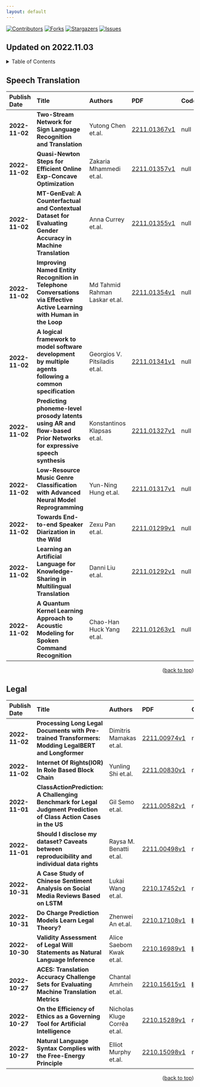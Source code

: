 ```yaml
---
layout: default
---
```


[![Contributors][contributors-shield]][contributors-url]
[![Forks][forks-shield]][forks-url]
[![Stargazers][stars-shield]][stars-url]
[![Issues][issues-shield]][issues-url]

## Updated on 2022.11.03

<details>
  <summary>Table of Contents</summary>
  <ol>
    <li><a href=#Speech-Translation>Speech Translation</a></li>
    <li><a href=#Legal>Legal</a></li>
  </ol>
</details>

## Speech Translation

| Publish Date | Title | Authors | PDF | Code |
|:---------|:-----------------------|:---------|:------|:------|
|**2022-11-02**|**Two-Stream Network for Sign Language Recognition and Translation**|Yutong Chen et.al.|[2211.01367v1](http://arxiv.org/abs/2211.01367v1)|null|
|**2022-11-02**|**Quasi-Newton Steps for Efficient Online Exp-Concave Optimization**|Zakaria Mhammedi et.al.|[2211.01357v1](http://arxiv.org/abs/2211.01357v1)|null|
|**2022-11-02**|**MT-GenEval: A Counterfactual and Contextual Dataset for Evaluating Gender Accuracy in Machine Translation**|Anna Currey et.al.|[2211.01355v1](http://arxiv.org/abs/2211.01355v1)|null|
|**2022-11-02**|**Improving Named Entity Recognition in Telephone Conversations via Effective Active Learning with Human in the Loop**|Md Tahmid Rahman Laskar et.al.|[2211.01354v1](http://arxiv.org/abs/2211.01354v1)|null|
|**2022-11-02**|**A logical framework to model software development by multiple agents following a common specification**|Georgios V. Pitsiladis et.al.|[2211.01341v1](http://arxiv.org/abs/2211.01341v1)|null|
|**2022-11-02**|**Predicting phoneme-level prosody latents using AR and flow-based Prior Networks for expressive speech synthesis**|Konstantinos Klapsas et.al.|[2211.01327v1](http://arxiv.org/abs/2211.01327v1)|null|
|**2022-11-02**|**Low-Resource Music Genre Classification with Advanced Neural Model Reprogramming**|Yun-Ning Hung et.al.|[2211.01317v1](http://arxiv.org/abs/2211.01317v1)|null|
|**2022-11-02**|**Towards End-to-end Speaker Diarization in the Wild**|Zexu Pan et.al.|[2211.01299v1](http://arxiv.org/abs/2211.01299v1)|null|
|**2022-11-02**|**Learning an Artificial Language for Knowledge-Sharing in Multilingual Translation**|Danni Liu et.al.|[2211.01292v1](http://arxiv.org/abs/2211.01292v1)|null|
|**2022-11-02**|**A Quantum Kernel Learning Approach to Acoustic Modeling for Spoken Command Recognition**|Chao-Han Huck Yang et.al.|[2211.01263v1](http://arxiv.org/abs/2211.01263v1)|null|

<p align=right>(<a href=#Updated-on-20221103>back to top</a>)</p>

## Legal

| Publish Date | Title | Authors | PDF | Code |
|:---------|:-----------------------|:---------|:------|:------|
|**2022-11-02**|**Processing Long Legal Documents with Pre-trained Transformers: Modding LegalBERT and Longformer**|Dimitris Mamakas et.al.|[2211.00974v1](http://arxiv.org/abs/2211.00974v1)|null|
|**2022-11-02**|**Internet Of Rights(IOR) In Role Based Block Chain**|Yunling Shi et.al.|[2211.00830v1](http://arxiv.org/abs/2211.00830v1)|null|
|**2022-11-01**|**ClassActionPrediction: A Challenging Benchmark for Legal Judgment Prediction of Class Action Cases in the US**|Gil Semo et.al.|[2211.00582v1](http://arxiv.org/abs/2211.00582v1)|null|
|**2022-11-01**|**Should I disclose my dataset? Caveats between reproducibility and individual data rights**|Raysa M. Benatti et.al.|[2211.00498v1](http://arxiv.org/abs/2211.00498v1)|null|
|**2022-10-31**|**A Case Study of Chinese Sentiment Analysis on Social Media Reviews Based on LSTM**|Lukai Wang et.al.|[2210.17452v1](http://arxiv.org/abs/2210.17452v1)|null|
|**2022-10-31**|**Do Charge Prediction Models Learn Legal Theory?**|Zhenwei An et.al.|[2210.17108v1](http://arxiv.org/abs/2210.17108v1)|**[link](https://github.com/zhenweian/exp_ljp)**|
|**2022-10-30**|**Validity Assessment of Legal Will Statements as Natural Language Inference**|Alice Saebom Kwak et.al.|[2210.16989v1](http://arxiv.org/abs/2210.16989v1)|**[link](https://github.com/ml4ai/nli4wills-corpus)**|
|**2022-10-27**|**ACES: Translation Accuracy Challenge Sets for Evaluating Machine Translation Metrics**|Chantal Amrhein et.al.|[2210.15615v1](http://arxiv.org/abs/2210.15615v1)|**[link](https://github.com/edinburghnlp/aces)**|
|**2022-10-27**|**On the Efficiency of Ethics as a Governing Tool for Artificial Intelligence**|Nicholas Kluge Corrêa et.al.|[2210.15289v1](http://arxiv.org/abs/2210.15289v1)|null|
|**2022-10-27**|**Natural Language Syntax Complies with the Free-Energy Principle**|Elliot Murphy et.al.|[2210.15098v1](http://arxiv.org/abs/2210.15098v1)|null|

<p align=right>(<a href=#Updated-on-20221103>back to top</a>)</p>

[contributors-shield]: https://img.shields.io/github/contributors/Vincentqyw/cv-arxiv-daily.svg?style=for-the-badge
[contributors-url]: https://github.com/Vincentqyw/cv-arxiv-daily/graphs/contributors
[forks-shield]: https://img.shields.io/github/forks/Vincentqyw/cv-arxiv-daily.svg?style=for-the-badge
[forks-url]: https://github.com/Vincentqyw/cv-arxiv-daily/network/members
[stars-shield]: https://img.shields.io/github/stars/Vincentqyw/cv-arxiv-daily.svg?style=for-the-badge
[stars-url]: https://github.com/Vincentqyw/cv-arxiv-daily/stargazers
[issues-shield]: https://img.shields.io/github/issues/Vincentqyw/cv-arxiv-daily.svg?style=for-the-badge
[issues-url]: https://github.com/Vincentqyw/cv-arxiv-daily/issues

